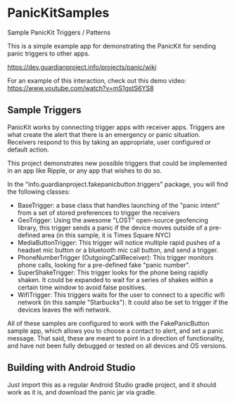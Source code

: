 # PanicKitSamples
Sample PanicKit Triggers / Patterns

This is a simple example app for demonstrating the PanicKit for
sending panic triggers to other apps.

https://dev.guardianproject.info/projects/panic/wiki

For an example of this interaction, check out this demo video:
https://www.youtube.com/watch?v=mS1gstS6YS8

Sample Triggers
----------------------------

PanicKit works by connecting trigger apps with receiver apps. Triggers are what create the alert that there is an emergency or panic situation. Receivers respond to this by taking an appropriate, user configured or default action.

This project demonstrates new possible triggers that could be implemented in an app like Ripple, or any app that wishes to do so.

In the "info.guardianproject.fakepanicbutton.triggers" package, you will find the following classes:

* BaseTrigger: a base class that handles launching of the "panic intent" from a set of stored preferences to trigger the receivers
* GeoTrigger: Using the awesome "LOST" open-source geofencing library, this trigger sends a panic if the device moves outside of a pre-defined area (in this sample, it is Times Square NYC)
* MediaButtonTrigger: This trigger will notice multiple rapid pushes of a headset mic button or a bluetooth mic call button, and send a trigger.
* PhoneNumberTrigger (OutgoingCallReceiver): This trigger monitors phone calls, looking for a pre-defined fake "panic number".
* SuperShakeTrigger: This trigger looks for the phone being rapidly shaken. It could be expanded to wait for a series of shakes within a certain time window to avoid false positives.
* WifiTrigger: This triggers waits for the user to connect to a specific wifi network (in this sample "Starbucks"). It could also be set to trigger if the devices leaves the wifi network.

All of these samples are configured to work with the FakePanicButton sample app, which allows you to choose a contact to alert, and set a panic message. That said, these are meant to point in a direction of functionality, and have not been fully debugged or tested on all devices and OS versions.


Building with Android Studio
----------------------------

Just import this as a regular Android Studio gradle project, and it
should work as it is, and download the panic jar via gradle.

